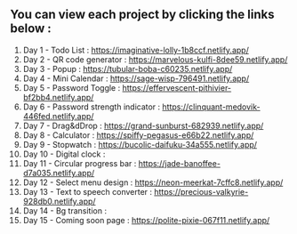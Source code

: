 ## You can view each project by clicking the links below :
1) Day 1 - Todo List : https://imaginative-lolly-1b8ccf.netlify.app/
2) Day 2 - QR code generator : https://marvelous-kulfi-8dee59.netlify.app/
3) Day 3 - Popup : https://tubular-boba-c60235.netlify.app/
4) Day 4 - Mini Calendar : https://sage-wisp-796491.netlify.app/
5) Day 5 - Password Toggle : https://effervescent-pithivier-bf2bb4.netlify.app/
6) Day 6 - Password strength indicator : https://clinquant-medovik-446fed.netlify.app/
7) Day 7 - Drag&dDrop : https://grand-sunburst-682939.netlify.app/
8) Day 8 - Calculator : https://spiffy-pegasus-e66b22.netlify.app/
9) Day 9 - Stopwatch : https://bucolic-daifuku-34a555.netlify.app/
10) Day 10 - Digital clock :
11) Day 11 - Circular progress bar : https://jade-banoffee-d7a035.netlify.app/
12) Day 12 - Select menu design : https://neon-meerkat-7cffc8.netlify.app/
13) Day 13 - Text to speech converter : https://precious-valkyrie-928db0.netlify.app/
14) Day 14 - Bg transition : 
15) Day 15 - Coming soon page : https://polite-pixie-067f11.netlify.app/
